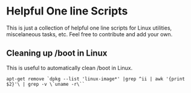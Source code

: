 # Helpful One line Scripts
This is just a collection of helpful one line scripts for Linux utilities, miscelaneous tasks, etc.
Feel free to contribute and add your own.

## Cleaning up /boot in Linux
This is useful to automatically clean /boot in Linux.
```
apt-get remove `dpkg --list 'linux-image*' |grep ^ii | awk '{print $2}'\ | grep -v \`uname -r\``
```
